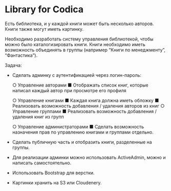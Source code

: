 # Library for Codica
Есть библиотека, и у каждой книги может быть несколько авторов. Книги также
могут иметь картинку.

Необходимо разработать систему управления библиотекой, чтобы можно было
каталогизировать книги. Книги необходимо иметь возможность объединять в
группы (например “Книги по менеджменту”, “Фантастика”).

Задача:
  * Сделать админку с аутентификацией через логин-пароль:
    
    ○ Управление авторами
      ■ Отображать список книг, которые написал каждый автор
      при просмотре его профиля

    ○ Управление книгами
      ■ Каждая книга должна иметь обложку
      ■ Реализовать возможность добавления / удаления авторов
      из книг
    ○ Управление группами
      ■ Реализовать возможность добавления / удаления книг из
      групп

    ○ Управление администраторами
      ■ Сделать возможность назначения прав по управлению
      книгами и группами отдельно.

  * Сделать публичную часть и отобразить книги, разделенные на группы.
  * Для реализации админки можно использовать ActiveAdmin, можно и
  написать самостоятельно.
  * Использовать Bootstrap для верстки.
  * Картинки хранить на S3 или Cloudenery.
